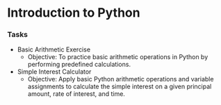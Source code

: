 # Introduction to Python 
### Tasks

- Basic Arithmetic Exercise
  - Objective: To practice basic arithmetic operations in Python by performing predefined calculations.
- Simple Interest Calculator 
  - Objective: Apply basic Python arithmetic operations and variable assignments to calculate the simple interest on a given principal amount, rate of interest, and time.